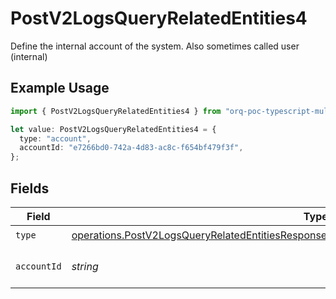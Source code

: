 # PostV2LogsQueryRelatedEntities4

Define the internal account of the system. Also sometimes called user (internal)

## Example Usage

```typescript
import { PostV2LogsQueryRelatedEntities4 } from "orq-poc-typescript-multi-env-version/models/operations";

let value: PostV2LogsQueryRelatedEntities4 = {
  type: "account",
  accountId: "e7266bd0-742a-4d83-ac8c-f654bf479f3f",
};
```

## Fields

| Field                                                                                                                                                                                                    | Type                                                                                                                                                                                                     | Required                                                                                                                                                                                                 | Description                                                                                                                                                                                              |
| -------------------------------------------------------------------------------------------------------------------------------------------------------------------------------------------------------- | -------------------------------------------------------------------------------------------------------------------------------------------------------------------------------------------------------- | -------------------------------------------------------------------------------------------------------------------------------------------------------------------------------------------------------- | -------------------------------------------------------------------------------------------------------------------------------------------------------------------------------------------------------- |
| `type`                                                                                                                                                                                                   | [operations.PostV2LogsQueryRelatedEntitiesResponse200ApplicationJSONResponseBodyItems34Type](../../models/operations/postv2logsqueryrelatedentitiesresponse200applicationjsonresponsebodyitems34type.md) | :heavy_check_mark:                                                                                                                                                                                       | N/A                                                                                                                                                                                                      |
| `accountId`                                                                                                                                                                                              | *string*                                                                                                                                                                                                 | :heavy_check_mark:                                                                                                                                                                                       | The id of the resource                                                                                                                                                                                   |